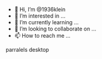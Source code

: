 - 👋 Hi, I’m @1936klein
- 👀 I’m interested in ...
- 🌱 I’m currently learning ...
- 💞️ I’m looking to collaborate on ...
- 📫 How to reach me ...

<!---
1936klein/1936klein is a ✨ special ✨ repository because its `README.md` (this file) appears on your GitHub profile.
You can click the Preview link to take a look at your changes.
--->
parralels desktop
